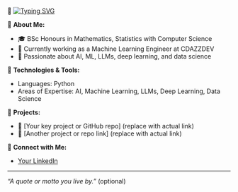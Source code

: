 👋 [![Typing SVG](https://readme-typing-svg.demolab.com/?lines=Hi+there!+I'm+Thilan;Charuka)](https://git.io/typing-svg)

🌟 **About Me:**
- 🎓 BSc Honours in Mathematics, Statistics with Computer Science
- 💼 Currently working as a Machine Learning Engineer at CDAZZDEV
- 🌱 Passionate about AI, ML, LLMs, deep learning, and data science

🔧 **Technologies & Tools:**
- Languages: Python
- Areas of Expertise: AI, Machine Learning, LLMs, Deep Learning, Data Science

📂 **Projects:**
- 🚀 [Your key project or GitHub repo] (replace with actual link)
- 🔭 [Another project or repo link] (replace with actual link)

💬 **Connect with Me:**
- [Your LinkedIn](https://www.linkedin.com/in/thilancharuka/)

---

*“A quote or motto you live by.”* (optional)
